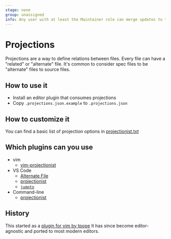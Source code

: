 ```yaml
---
stage: none
group: unassigned
info: Any user with at least the Maintainer role can merge updates to this content. For details, see https://docs.gitlab.com/ee/development/development_processes.html#development-guidelines-review.
---
```


# Projections

Projections are a way to define relations between files. Every file can have a
"related" or "alternate" file. It's common to consider spec files to be
"alternate" files to source files.

## How to use it

- Install an editor plugin that consumes projections
- Copy `.projections.json.example` to `.projections.json`

## How to customize it

You can find a basic list of projection options in
[projectionist.txt](https://github.com/tpope/vim-projectionist/blob/master/doc/projectionist.txt)

## Which plugins can you use

- vim
  - [vim-projectionist](https://github.com/tpope/vim-projectionist)
- VS Code
  - [Alternate File](https://marketplace.visualstudio.com/items?itemName=will-wow.vscode-alternate-file)
  - [projectionist](https://github.com/jarsen/projectionist)
  - [`jumpto`](https://github.com/gmdayley/jumpto)
- Command-line
  - [projectionist](https://github.com/glittershark/projectionist)

## History

<!-- vale gitlab.Spelling = NO -->

This started as a
[plugin for vim by tpope](https://github.com/tpope/vim-projectionist)
It has since become editor-agnostic and ported to most modern editors.

<!-- vale gitlab.Spelling = YES -->
